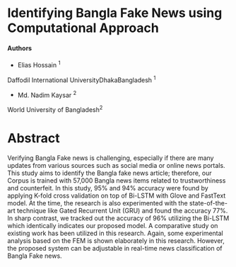 # Identifying Bangla Fake News using Computational Approach 


<h4> Authors</h4>
<ul>
<li>Elias Hossain <sup>1</sup></li>

</ul>
Daffodil International UniversityDhakaBangladesh <sup>1</sup> <br>

<ul>
<li>Md. Nadim Kaysar <sup>2</sup></li>

</ul>
World University of Bangladesh<sup>2</sup> <br>


# Abstract
Verifying Bangla Fake news is challenging, especially if there are many updates from various sources such as social media or online news portals. This study aims to identify the Bangla fake news article; therefore, our Corpus is trained with 57,000 Bangla news items related to trustworthiness and counterfeit. In this study, 95% and 94% accuracy were found by applying K-fold cross validation on top of Bi-LSTM with Glove and FastText model. At the time, the research is also experimented with the state-of-the-art technique like Gated Recurrent Unit (GRU) and found the accuracy 77%. In sharp contrast, we tracked out the accuracy of 96% utilizing the Bi-LSTM which identically indicates our proposed model. A comparative study on existing work has been utilized in this research. Again, some experimental analysis based on the FEM is shown elaborately in this research. However, the proposed system can be adjustable in real-time news classification of Bangla Fake news.
